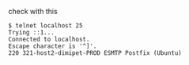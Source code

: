 check with this
```
$ telnet localhost 25
Trying ::1...
Connected to localhost.
Escape character is '^]'.
220 321-host2-dimipet-PROD ESMTP Postfix (Ubuntu)
```
